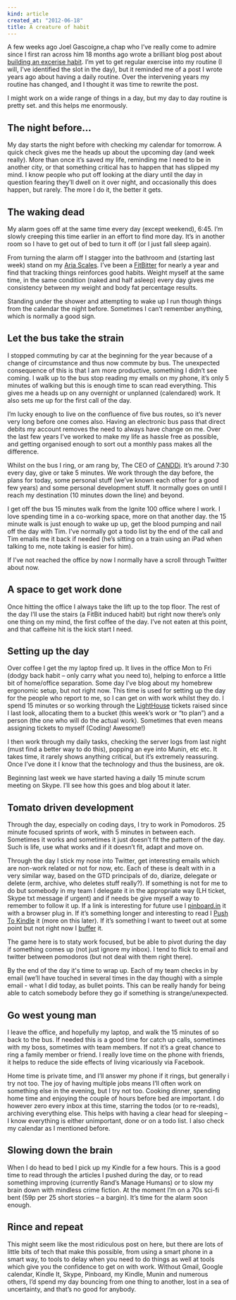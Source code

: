 ```yaml
---
kind: article
created_at: "2012-06-18"
title: A creature of habit
---
```

A few weeks ago Joel Gascoigne,a chap who I’ve really come to admire since I first ran across him 18 months ago wrote a brilliant blog post about [building an excerise habit](http://joel.is/post/24064139389/the-exercise-habit).  I’m yet to get regular exercise into my routine (I will, I’ve identified the slot in the day), but it reminded me of a post I wrote years ago about having a daily routine.  Over the intervening years my routine has changed, and I thought it was time to rewrite the post.

I might work on a wide range of things in a day, but my day to day routine is pretty set. and this helps me enormously.

The night before…
---------------------

My day starts the night before with checking my calendar for tomorrow.  A quick check gives me the heads up about the upcoming day (and week really).  More than once it’s saved my life, reminding me I need to be in another city, or that something critical has to happen that has slipped my mind.  I know people who put off looking at the diary until the day in question fearing they’ll dwell on it over night, and occasionally this does happen, but rarely.  The more I do it, the better it gets. 

The waking dead
---------------------

My alarm goes off at the same time every day (except weekend), 6:45.  I’m slowly creeping this time earlier in an effort to find more day.  It’s in another room so I have to get out of bed to turn it off (or I just fall sleep again).

From turning the alarm off I stagger into the bathroom and (starting last week) stand on my [Aria Scales](http://www.fitbit.com/product).  I’ve been a [FitBitter](http://www.fitbit.com/) for nearly a year and find that tracking things reinforces good habits.  Weight myself at the same time, in the same condition (naked and half asleep) every day gives me consistency between my weight and body fat percentage results.

Standing under the shower and attempting to wake up I run though things from the calendar the night before.  Sometimes I can’t remember anything, which is normally a good sign.

Let the bus take the strain
---------------------

I stopped commuting by car at the beginning for the year because of a change of circumstance and thus now commute by bus.  The unexpected consequence of this is that I am more productive, something I didn’t see coming.  I walk up to the bus stop reading my emails on my phone, it’s only 5 minutes of walking but this is enough time to scan read everything.  This gives me a heads up on any overnight or unplanned (calendared) work.  It also sets me up for the first call of the day.

I’m lucky enough to live on the confluence of five bus routes, so it’s never very long before one comes also.  Having an electronic bus pass that direct debits my account removes the need to always have change on me.  Over the last few years I’ve worked to make my life as hassle free as possible, and getting organised enough to sort out a monthly pass makes all the difference.

Whilst on the bus I ring, or am rang by, The CEO of [CANDDi](http://canddi.com/).  It’s around 7:30 every day, give or take 5 minutes.  We work through the day before, the plans for today, some personal stuff (we’ve known each other for a good few years) and some personal development stuff. It normally goes on until I reach my destination (10 minutes down the line) and beyond.

I get off the bus 15 minutes walk from the Ignite 100 office where I work.  I love spending time in a co-working space, more on that another day.  the 15 minute walk is just enough to wake up up, get the blood pumping and nail off the day with Tim.  I’ve normally got a todo list by the end of the call and Tim emails me it back if needed  (he’s sitting on a train using an iPad when talking to me, note taking is easier for him).

If I’ve not reached the office by now I normally have a scroll through Twitter about now.

A space to get work done
---------------------

Once hitting the office I always take the lift up to the top floor.  The rest of the day I’ll use the stairs (a FitBit induced habit) but right now there’s only one thing on my mind, the first coffee of the day.  I’ve not eaten at this point, and that caffeine hit is the kick start I need.

Setting up the day
---------------------

Over coffee I get the my laptop fired up.  It lives in the office Mon to Fri (dodgy back habit – only carry what you need to), helping to enforce a little bit of home/office separation.  Some day I’ve blog about my homebrew ergonomic setup, but not right now.  This time is used for setting up the day for the people who report to me, so I can get on with work whilst they do.  I spend 15 minutes or so working through the [LightHouse](http://lighthouseapp.com/) tickets raised since I last look, allocating them to a bucket (this week’s work or “to plan”) and a person (the one who will do the actual work).  Sometimes that even means assigning tickets to myself (Coding! Awesome!)

I then work through my daily tasks, checking the server logs from last night (must find a better way to do this), popping an eye into Munin, etc etc.  It takes time, it rarely shows anything critical, but it’s extremely reassuring. Once I’ve done it I know that the technology and thus the business, are ok.

Beginning last week we have started having a daily 15 minute scrum meeting on Skype. I’ll see how this goes and blog about it later.

Tomato driven development
---------------------

Through the day, especially on coding days, I try to work in Pomodoros.  25 minute focused sprints of work, with 5 minutes in between each. Sometimes it works and sometimes it just doesn’t fit the pattern of the day.  Such is life, use what works and if it doesn’t fit, adapt and move on.

Through the day I stick my nose into Twitter, get interesting emails which are non-work related or not for now, etc.  Each of these is dealt with in a very similar way, based on the GTD principals of do, diarize, delegate or delete (erm, archive, who deletes stuff really?).  If something is not for me to do but somebody in my team I delegate it in the appropriate way (LH ticket, Skype txt message if urgent) and if needs be give myself a way to remember to follow it up. If a link is interesting for future use I [pinboard.in](http://pinboard.in/) it with a browser plug in.  If it’s something longer and interesting to read I [Push To Kindle](http://fivefilters.org/kindle-it/) it (more on this later).  If it’s something I want to tweet out at some point but not right now I [buffer](http://bufferapp.com/) it.

The game here is to staty work focused, but be able to pivot during the day if something comes up (not just ignore my inbox).  I tend to flick to email and twitter between pomodoros (but not deal with them right there).

By the end of the day it's time to wrap up.  Each of my team checks in by email (we’ll have touched in several times in the day though) with a simple email - what I did today, as bullet points.  This can be really handy for being able to catch somebody before they go if something is strange/unexpected.

Go west young man
---------------------

I leave the office, and hopefully my laptop, and walk the 15 minutes of so back to the bus.  If needed this is a good time for catch up calls, sometimes with my boss, sometimes with team members.  If not it’s a great chance to ring a family member or friend.  I really love time on the phone with friends, it helps to reduce the side effects of living vicariously via Facebook.

Home time is private time, and I’ll answer my phone if it rings, but generally i try not too.  The joy of having multiple jobs means I’ll often work on something else in the evening, but I try not too. Cooking dinner, spending home time and enjoying the couple of hours before bed are important.  I do however zero every inbox at this time, starring the todos (or to re-reads), archiving everything else.  This helps with having a clear head for sleeping – I know everything is either unimportant, done or on a todo list.  I also check my calendar as I mentioned before.

Slowing down the brain
---------------------

When I do head to bed I pick up my Kindle for a few hours.  This is a good time to read through the articles I pushed during the day, or to read something improving (currently Rand’s Manage Humans) or to slow my brain down with mindless crime fiction.  At the moment I’m on a 70s sci-fi bent (59p per 25 short stories – a bargin).  It’s time for the alarm soon enough.

Rince and repeat
---------------------

This might seem like the most ridiculous post on here, but there are lots of little bits of tech that make this possible, from using a smart phone in a smart way, to tools to delay when you need to do things as well at tools which give you the confidence to get on with work.  Without Gmail, Google calendar, Kindle It, Skype, Pinboard, my Kindle, Munin and numerous others, I’d spend my day bouncing from one thing to another, lost in a sea of uncertainty, and that’s no good for anybody.